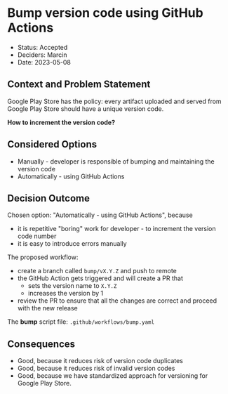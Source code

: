 # Bump version code using GitHub Actions

* Status: Accepted
* Deciders: Marcin
* Date: 2023-05-08

## Context and Problem Statement

Google Play Store has the policy: every artifact uploaded and served from Google Play Store should have a unique version code.

**How to increment the version code?**

## Considered Options

* Manually - developer is responsible of bumping and maintaining the version code
* Automatically - using GitHub Actions

## Decision Outcome

Chosen option: "Automatically - using GitHub Actions", because

* it is repetitive "boring" work for developer - to increment the version code number
* it is easy to introduce errors manually

The proposed workflow:

* create a branch called `bump/vX.Y.Z` and push to remote
* the GitHub Action gets triggered and will create a PR that
  * sets the version name to `X.Y.Z`
  * increases the version by 1
* review the PR to ensure that all the changes are correct and proceed with the new release

The **bump** script file:
`.github/workflows/bump.yaml`

## Consequences

* Good, because it reduces risk of version code duplicates
* Good, because it reduces risk of invalid version codes
* Good, because we have standardized approach for versioning for Google Play Store.

